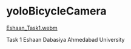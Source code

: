 # yoloBicycleCamera

[Eshaan_Task1.webm](https://user-images.githubusercontent.com/76681468/222971209-f4448c71-d17f-4294-b84e-38f6af372f88.webm)

Task 1 
Eshaan Dabasiya
Ahmedabad University
